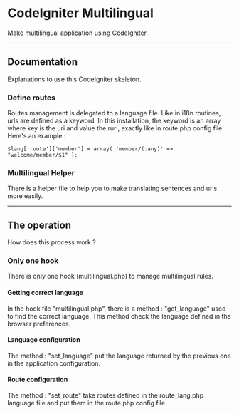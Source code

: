 # CodeIgniter Multilingual

Make multilingual application using CodeIgniter.

--------------------------------------------------

## Documentation

Explanations to use this CodeIgniter skeleton.

### Define routes

Routes management is delegated to a language file. Like in i18n routines, urls are defined as a keyword. In this installation, the keyword is an array where key is the uri and value the ruri, exactly like in route.php config file. Here's an example :

	$lang['route']['member'] = array( 'member/(:any)' => "welcome/member/$1" );

### Multilingual Helper

There is a helper file to help you to make translating sentences and urls more easily.

--------------------------------------------------

## The operation

How does this process work ?

### Only one hook

There is only one hook (multilingual.php) to manage multilingual rules.

#### Getting correct language

In the hook file "multilingual.php", there is a method : "get_language" used to find the correct language. This method check the language defined in the browser preferences.

#### Language configuration

The method : "set_language" put the language returned by the previous one in the application configuration.

#### Route configuration

The method : "set_route" take routes defined in the route_lang.php language file and put them in the route.php config file.